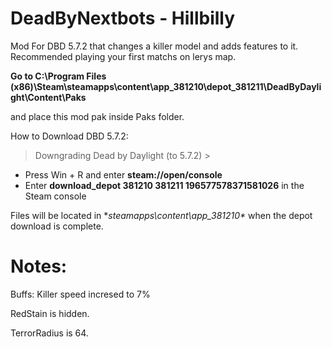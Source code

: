 # DeadByNextbots - Hillbilly
Mod For DBD 5.7.2 that changes a killer model and adds features to it.
Recommended playing your first matchs on lerys map.

 **Go to C:\Program Files (x86)\Steam\steamapps\content\app_381210\depot_381211\DeadByDaylight\Content\Paks**

and place this mod pak inside Paks folder.

How to Download DBD 5.7.2:

> Downgrading Dead by Daylight (to 5.7.2) >

* Press Win + R and enter **steam://open/console**
* Enter **download_depot 381210 381211 196577578371581026** in the Steam console

Files will be located in **steamapps\content\app_381210\** when the depot download is complete.

# Notes:

Buffs:
Killer speed incresed to 7%

RedStain is hidden.

TerrorRadius is 64.

